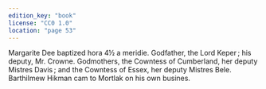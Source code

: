 ```yaml
---
edition_key: "book"
license: "CC0 1.0"
location: "page 53"
---
```

Margarite Dee baptized
hora 4½ a meridie. Godfather, the Lord Keper ; his deputy, Mr.
Crowne. Godmothers, the Cowntess of Cumberland, her deputy
Mistres Davis ; and the Cowntess of Essex, her deputy Mistres
Bele. Barthilmew Hikman cam to Mortlak on his own busines.
